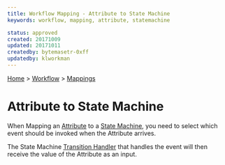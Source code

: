 ```yaml
---
title: Workflow Mapping - Attribute to State Machine
keywords: workflow, mapping, attribute, statemachine

status: approved
created: 20171009
updated: 20171011
createdby: bytemasetr-0xff
updatedby: klworkman
---
```

[Home](../../Index.md) > [Workflow](../Index.md) > [Mappings](Index.md)

# Attribute to State Machine

When Mapping an [Attribute](../Attributes.md) to a [State Machine](../StateMachines.md), you need to 
select which event should be invoked when the Attribute arrives.  

The State Machine [Transition Handler](../../Scripting/StateTransition.md) that handles the event will then receive the value of the Attribute as an input.
